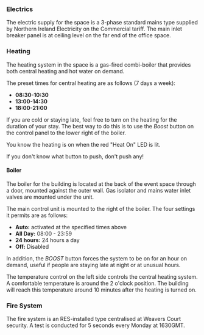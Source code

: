 ### Electrics

The electric supply for the space is a 3-phase standard mains type supplied by
Northern Ireland Electricity on the Commercial tariff. The main inlet breaker
panel is at ceiling level on the far end of the office space.

### Heating

The heating system in the space is a gas-fired combi-boiler that provides both
central heating and hot water on demand.

The preset times for central heating are as follows (7 days a week):

 - **08:30-10:30**
 - **13:00-14:30**
 - **18:00-21:00**

If you are cold or staying late, feel free to turn on the heating for the
duration of your stay. The best way to do this is to use the *Boost* button on
the control panel to the lower right of the boiler.

You know the heating is on when the red "Heat On" LED is lit.

If you don't know what button to push, don't push any!

#### Boiler

The boiler for the building is located at the back of the event space through a
door, mounted against the outer wall. Gas isolator and mains water inlet valves
are mounted under the unit.

The main control unit is mounted to the right of the boiler. The four settings
it permits are as follows:

 - **Auto:** activated at the specified times above
 - **All Day:** 08:00 - 23:59
 - **24 hours:** 24 hours a day
 - **Off:** Disabled

In addition, the *BOOST* button forces the system to be on for an hour on
demand, useful if people are staying late at night or at unusual hours.

The temperature control on the left side controls the central heating system.
A comfortable temperature is around the 2 o'clock position. The building will
reach this temperature around 10 minutes after the heating is turned on.

### Fire System

The fire system is an RES-installed type centralised at Weavers Court security.
A test is conducted for 5 seconds every Monday at 1630GMT.
